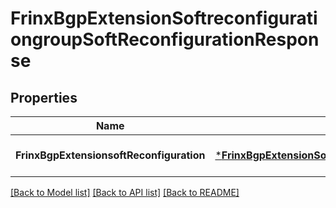 # FrinxBgpExtensionSoftreconfigurationgroupSoftReconfigurationResponse

## Properties
Name | Type | Description | Notes
------------ | ------------- | ------------- | -------------
**FrinxBgpExtensionsoftReconfiguration** | [***FrinxBgpExtensionSoftreconfigurationgroupSoftReconfiguration**](frinx.bgp.extension.softreconfigurationgroup.SoftReconfiguration.md) |  | [optional] [default to null]

[[Back to Model list]](../README.md#documentation-for-models) [[Back to API list]](../README.md#documentation-for-api-endpoints) [[Back to README]](../README.md)


